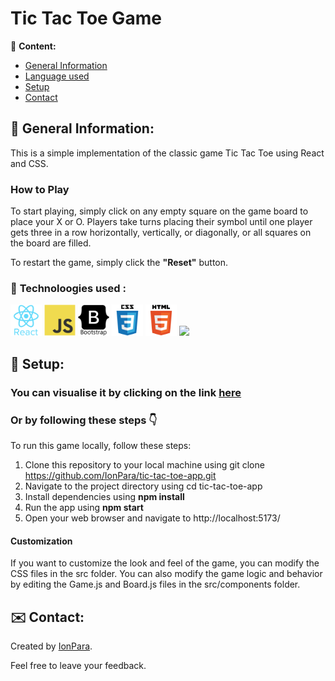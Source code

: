 # Tic Tac Toe Game

📃 **Content:**
- [General Information ](#General-Information)
- [Language used](#languages)
- [Setup](#setup)
- [Contact](#contact)

## 📑 General Information:

This is a simple implementation of the classic game Tic Tac Toe using React and CSS.

### How to Play

To start playing, simply click on any empty square on the game board to place your X or O. Players take turns placing their symbol until one player gets three in a row horizontally, vertically, or diagonally, or all squares on the board are filled.

To restart the game, simply click the **"Reset"** button.

### 🔣 <a id="languages">Technoloogies used </a>:

<p align="left">
<img src="https://raw.githubusercontent.com/devicons/devicon/master/icons/react/react-original-wordmark.svg" alt="react" width="50" height="50"/>
<img src="https://raw.githubusercontent.com/devicons/devicon/master/icons/javascript/javascript-original.svg" alt="javascript" width="50" height="50"/>
<img src="https://raw.githubusercontent.com/devicons/devicon/master/icons/bootstrap/bootstrap-plain-wordmark.svg" alt="bootstrap" width="50" height="50"/>
<img src="https://raw.githubusercontent.com/devicons/devicon/master/icons/css3/css3-original-wordmark.svg" alt="css3" width="50" height="50"/> 
<img src="https://raw.githubusercontent.com/devicons/devicon/master/icons/html5/html5-original-wordmark.svg" alt="html5" width="50" height="50"/>
<img src="https://skillicons.dev/icons?i=vscode&theme=light"/>
</p>

## 📘 <a id="setup">Setup</a>:

### You can visualise it by clicking on the link [here](https://tic-tac-toe-13.netlify.app/)

### Or by following these steps :point_down:

To run this game locally, follow these steps:

1. Clone this repository to your local machine using git clone https://github.com/IonPara/tic-tac-toe-app.git
2. Navigate to the project directory using cd tic-tac-toe-app
3. Install dependencies using **npm install**
4. Run the app using **npm start**
5. Open your web browser and navigate to http://localhost:5173/

#### Customization

If you want to customize the look and feel of the game, you can modify the CSS files in the src folder. You can also modify the game logic and behavior by editing the Game.js and Board.js files in the src/components folder.

## ✉️ <a id="contact">Contact</a>:

Created by [IonPara](https://github.com/IonPara).

Feel free to leave your feedback.